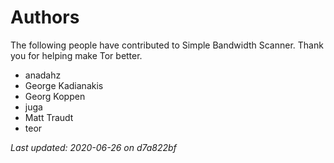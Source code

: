 Authors
=======

The following people have contributed to Simple Bandwidth Scanner.
Thank you for helping make Tor better.

* anadahz
* George Kadianakis
* Georg Koppen
* juga
* Matt Traudt
* teor

*Last updated: 2020-06-26 on d7a822bf*
